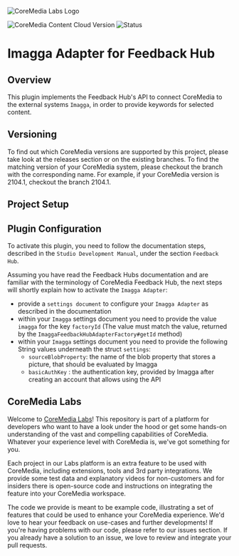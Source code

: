 ![CoreMedia Labs Logo](https://documentation.coremedia.com/badges/banner_coremedia_labs_wide.png "CoreMedia Labs Logo")

![CoreMedia Content Cloud Version](https://img.shields.io/static/v1?message=2104&label=CoreMedia%20Content%20Cloud&style=for-the-badge&labelColor=666666&color=672779 
"This badge shows the CoreMedia version this project is compatible with. 
Please read the versioning section of the project to see what other CoreMedia versions are supported and how to find them."
)
![Status](https://img.shields.io/static/v1?message=active&label=Status&style=for-the-badge&labelColor=666666&color=2FAC66 
"The status badge describes if the project is maintained. Possible values are active and inactive. 
If a project is inactive it means that the development has been discontinued and won't support future CoreMedia versions."
)


# Imagga Adapter for Feedback Hub 

## Overview 

This plugin implements the Feedback Hub's API to connect CoreMedia to the external 
systems `Imagga`, in order to provide keywords for selected content.

## Versioning

To find out which CoreMedia versions are supported by this project, 
please take look at the releases section or on the existing branches. 
To find the matching version of your CoreMedia system, please checkout the branch 
with the corresponding name. For example, 
if your CoreMedia version is 2104.1, checkout the branch 2104.1.

## Project Setup

## Plugin Configuration

To activate this plugin, you need to follow the documentation steps, described in the `Studio Development Manual`, under the section `Feedback Hub`. 

Assuming you have read the Feedback Hubs documentation and are familiar with the terminology of CoreMedia Feedback Hub, the next steps will shortly explain how to activate the `Imagga Adapter`:
 
- provide a `settings document` to configure your `Imagga Adapter` as described in the documentation
- within your `Imagga` settings document you need to provide the value `imagga` for the key `factoryId` (The value must match the value, returned by the `ImaggaFeedbackHubAdapterFactory#getId` method)
- within your `Imagga` settings document you need to provide the following String values underneath the struct `settings`: 
    - `sourceBlobProperty`: the name of the blob property that stores a picture, that should be evaluated by Imagga
    - `basicAuthKey` : the authentication key, provided by Imagga after creating an account that allows using the API

## CoreMedia Labs

Welcome to [CoreMedia Labs](https://blog.coremedia.com/labs/)! This repository
is part of a platform for developers who want to have a look under the hood or
get some hands-on understanding of the vast and compelling capabilities of
CoreMedia. Whatever your experience level with CoreMedia is, we've got something
for you.

Each project in our Labs platform is an extra feature to be used with CoreMedia,
including extensions, tools and 3rd party integrations. We provide some test
data and explanatory videos for non-customers and for insiders there is
open-source code and instructions on integrating the feature into your
CoreMedia workspace. 

The code we provide is meant to be example code, illustrating a set of features
that could be used to enhance your CoreMedia experience. We'd love to hear your
feedback on use-cases and further developments! If you're having problems with
our code, please refer to our issues section. If you already have a solution to 
an issue, we love to review and integrate your pull requests. 

